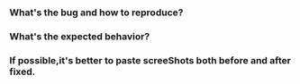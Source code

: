 <!--
Thank you for contributing to **Nebula Graph Studio**! 
-->

### What's the bug and how to reproduce?
<!-- Link the related issue if exists -->

### What's the expected behavior?
<!-- Link the origin design if exists -->

### If possible,it's better to paste screeShots both before and after fixed.
<!-- Screenshots will help us understand easily -->